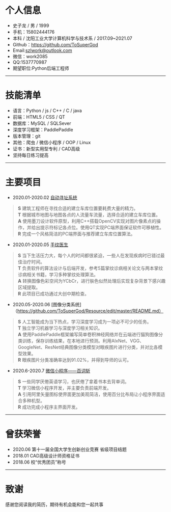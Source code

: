# 个人信息
+ 史子龙 / 男 / 1999  
+ 手机：15802444176   
+ 本科 / 沈阳工业大学计算机科学与技术系 / 2017.09~2021.07   
+ Github：https://github.com/ToSuperGod  
+ Email:<szlwork@outlook.com>    
+ 微信：work2085     
+ QQ:1537770987 
+ 期望职位:Python后端工程师  
---
# 技能清单
+ 语言：Python / js / C++ / C / java  
+ 前端：HTML5 / CSS / QT  
+ 数据库：MySQL / SQLSever  
+ 深度学习框架：PaddlePaddle
+ 版本管理：git  
+ 其他：爬虫 / 微信小程序 / OOP / Linux
+ 证书：新型实用型专利 / CAD高级   
+ 坚持每日练习提高
---
# 主要项目
+ 2020.01-2020.02 [自动寻址系统](https://github.com/ToSuperGod/Resource/edit/master/README.md)   
> **S** 建筑工程师在寻找合适的建立车库位置要耗费大量的精力。   
> **T** 根据城市地图与地图各点的人流量车流量，选择合适的建立车库位置。   
> **A** 使用墨刀设计软件原型，利用C++搭载OpenCV实现对图片像素点的操作，并给出提示符标记各点位。使用QT实现PC端界面保证软件可移植性。     
> **R** 完成一个风格简洁的PC端界面与推荐建立车库位置算法。   

+ 2020.01-2020.05 [手纹医生](https://github.com/ToSuperGod/Resource/edit/master/README.md)
> **S** 当下生活压力大，每个人的时间都很紧迫，一些人在发现疾病时已错过最佳治疗时间。  
> **T** 负责软件的算法设计与后端开发，参考5篇掌纹诊病相关论文与两本掌纹诊病相关书籍，学习多种掌纹处理算法。  
> **A** 转换图像色彩空间为YCbCr，进行肤色似然处理后实现复杂背景下感兴趣区域提取。  
> **R** 此项目已成功通过大创中期检查。  

+ 2020.05-2020.06 [图像分类系统]（https://github.com/ToSuperGod/Resource/edit/master/README.md）
> **S** 人工智能成为当下热点，学习深度学习成为一项必不可少的任务。   
> **T** 独立学习机器学习与深度学习相关知识。   
> **A** 使用PaddlePaddle框架编写简单卷积神经网络并在云端进行猫狗图像分类训练，保存训练结果，在本地进行预测。利用AlxNet、VGG、GoogleNet、ResNet经典图像分类模型对眼疾图片进行分类，并对比各模型效果。     
> **R** 眼疾图片分类准确率达到91.02%，并得到导师的认可。   

+ 2020.6-2020.7 [微信小程序——百词斩](https://github.com/ToSuperGod/Resource/edit/master/README.md)
> **S** 一些同学厌倦英语学习，也厌倦了拿着书本去背单词。   
> **T** 学习微信小程序开发，并主要负责前端开发。   
> **A** 引用阿里矢量图标使界面更加美观简洁，使用百分比布局让小程序界面适合多种机型。   
> **R** 成功完成小程序主界面开发。   
---
# 曾获荣誉
+ 2020.06 第十一届全国大学生创新创业竞赛 省级项目结题   
+ 2018.01 CAD高级设计师资格证书   
+ 2018.06 校“优秀团员”称号   
---
# 致谢
感谢您阅读我的简历，期待有机会能和您一起共事
